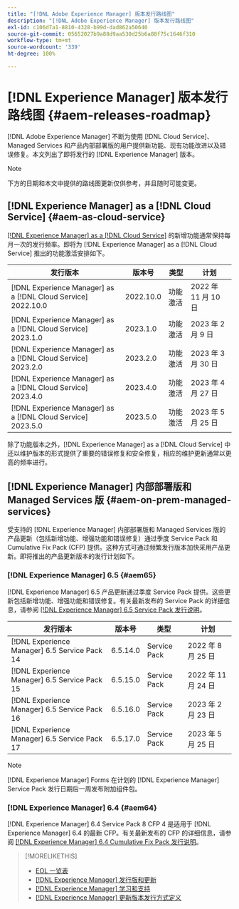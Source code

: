 ```yaml
---
title: "[!DNL Adobe Experience Manager] 版本发行路线图"
description: "[!DNL Adobe Experience Manager] 版本发行路线图"
exl-id: c106d7a1-8810-4328-b99d-dad862a50640
source-git-commit: 05652027b9a88d9aa530d25b6a88f75c1646f310
workflow-type: tm+mt
source-wordcount: '339'
ht-degree: 100%

---
```


# [!DNL Experience Manager] 版本发行路线图 {#aem-releases-roadmap}

[!DNL Adobe Experience Manager] 不断为使用 [!DNL Cloud Service]、Managed Services 和产品内部部署版的用户提供新功能、现有功能改进以及错误修复。本文列出了即将发行的 [!DNL Experience Manager] 版本。

>[!NOTE]
>
>下方的日期和本文中提供的路线图更新仅供参考，并且随时可能变更。

## [!DNL Experience Manager] as a [!DNL Cloud Service] {#aem-as-cloud-service}

[[!DNL Experience Manager] as a [!DNL Cloud Service]](https://experienceleague.adobe.com/docs/experience-manager-cloud-service/release-notes/home.html?lang=zh-Hans) 的新增功能通常保持每月一次的发行频率。即将为 [!DNL Experience Manager] as a [!DNL Cloud Service] 推出的功能激活安排如下。

| 发行版本 | 版本号 | 类型 | 计划 |
|---|---|---|---|
| [!DNL Experience Manager] as a [!DNL Cloud Service] 2022.10.0 | 2022.10.0 | 功能激活 | 2022 年 11 月 10 日 |
| [!DNL Experience Manager] as a [!DNL Cloud Service] 2023.1.0 | 2023.1.0 | 功能激活 | 2023 年 2 月 9 日 |
| [!DNL Experience Manager] as a [!DNL Cloud Service] 2023.2.0 | 2023.2.0 | 功能激活 | 2023 年 3 月 30 日 |
| [!DNL Experience Manager] as a [!DNL Cloud Service] 2023.4.0 | 2023.4.0 | 功能激活 | 2023 年 4 月 27 日 |
| [!DNL Experience Manager] as a [!DNL Cloud Service] 2023.5.0 | 2023.5.0 | 功能激活 | 2023 年 5 月 25 日 |

除了功能版本之外，[!DNL Experience Manager] as a [!DNL Cloud Service] 中还以维护版本的形式提供了重要的错误修复和安全修复，相应的维护更新通常以更高的频率进行。

## [!DNL Experience Manager] 内部部署版和 Managed Services 版 {#aem-on-prem-managed-services}

受支持的 [!DNL Experience Manager] 内部部署版和 Managed Services 版的产品更新（包括新增功能、增强功能和错误修复）通过季度 Service Pack 和 Cumulative Fix Pack (CFP) 提供。这种方式可通过频繁发行版本加快采用产品更新。即将推出的产品更新版本的发行计划如下。

### [!DNL Experience Manager] 6.5 {#aem65}

[!DNL Experience Manager] 6.5 产品更新通过季度 Service Pack 提供。这些更新包括新增功能、增强功能和错误修复。有关最新发布的 Service Pack 的详细信息，请参阅 [[!DNL Experience Manager]  6.5 Service Pack 发行说明](https://experienceleague.adobe.com/docs/experience-manager-65/release-notes/release-notes.html?lang=zh-Hans)。

| 发行版本 | 版本号 | 类型 | 计划 |
|---|---|---|---|
| [!DNL Experience Manager] 6.5 Service Pack 14 | 6.5.14.0 | Service Pack | 2022 年 8 月 25 日 |
| [!DNL Experience Manager] 6.5 Service Pack 15 | 6.5.15.0 | Service Pack | 2022 年 11 月 24 日 |
| [!DNL Experience Manager] 6.5 Service Pack 16 | 6.5.16.0 | Service Pack | 2023 年 2 月 23 日 |
| [!DNL Experience Manager] 6.5 Service Pack 17 | 6.5.17.0 | Service Pack | 2023 年 5 月 25 日 |

>[!NOTE]
>
>[!DNL Experience Manager] Forms 在计划的 [!DNL Experience Manager] Service Pack 发行日期后一周发布附加组件包。

### [!DNL Experience Manager] 6.4 {#aem64}

[!DNL Experience Manager] 6.4 Service Pack 8 CFP 4 是适用于 [!DNL Experience Manager] 6.4 的最新 CFP。有关最新发布的 CFP 的详细信息，请参阅 [[!DNL Experience Manager] 6.4 Cumulative Fix Pack 发行说明](https://experienceleague.adobe.com/docs/experience-manager-64/release-notes/cfp-release-notes.html?lang=zh-Hans)。

>[!MORELIKETHIS]
>
>* [EOL 一览表](https://helpx.adobe.com/cn/support/programs/eol-matrix.html)
>* [[!DNL Experience Manager]  发行版和更新](https://helpx.adobe.com/cn/experience-manager/aem-releases-updates.html)
>* [[!DNL Experience Manager]  学习和支持](https://helpx.adobe.com/cn/support/experience-manager.html)
>* [[!DNL Experience Manager]  更新版本发行方式定义](/help/update-release-vehicle-definitions.md)

